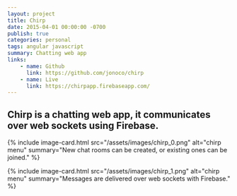 ```yaml
---
layout: project
title: Chirp
date: 2015-04-01 00:00:00 -0700
publish: true
categories: personal
tags: angular javascript
summary: Chatting web app
links:
    - name: Github
      link: https://github.com/jonoco/chirp
    - name: Live
      link: https://chirpapp.firebaseapp.com/
---
```

## Chirp is a chatting web app, it communicates over web sockets using Firebase.

{% include image-card.html 
    src="/assets/images/chirp_0.png"
    alt="chirp menu" 
    summary="New chat rooms can be created, or existing ones can be joined." 
%}

{% include image-card.html 
    src="/assets/images/chirp_1.png"
    alt="chirp menu" 
    summary="Messages are delivered over web sockets with Firebase." 
%}